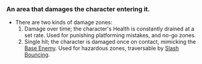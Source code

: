 ### An area that damages the character entering it.

- There are two kinds of damage zones:
	1. Damage over time; the character's Health is constantly drained at a set rate. Used for punishing platforming mistakes, and no-go zones.
 	2. Single hit; the character is damaged once on contact, mimicking the [Base Enemy](Enemies/Base%20Enemy.md). Used for hazardous zones, traversable by [Slash Bouncing](../../../Player%20Character/Ultion/Abilities/Slash.md).
